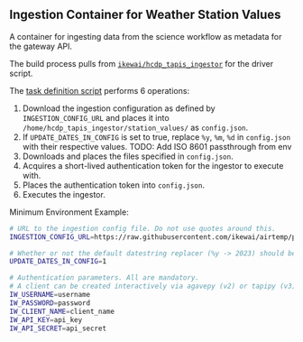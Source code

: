 ## Ingestion Container for Weather Station Values

A container for ingesting data from the science workflow as metadata for the gateway API.

The build process pulls from [`ikewai/hcdp_tapis_ingestor`](https://github.com/ikewai/hcdp_tapis_ingestor) for the driver script.

The [task definition script](/containers/ingestion/scripts/task.sh) performs 6 operations:
1. Download the ingestion configuration as defined by `INGESTION_CONFIG_URL` and places it into `/home/hcdp_tapis_ingestor/station_values/` as `config.json`.
2. If `UPDATE_DATES_IN_CONFIG` is set to true, replace `%y`, `%m`, `%d` in `config.json` with their respective values. TODO: Add ISO 8601 passthrough from env
3. Downloads and places the files specified in `config.json`.
4. Acquires a short-lived authentication token for the ingestor to execute with.
5. Places the authentication token into `config.json`.
6. Executes the ingestor.


Minimum Environment Example:
```sh
# URL to the ingestion config file. Do not use quotes around this.
INGESTION_CONFIG_URL=https://raw.githubusercontent.com/ikewai/airtemp/prod/ingestion/daily/tmax.json

# Whether or not the default datestring replacer (%y -> 2023) should be used. Should be 1 for production.
UPDATE_DATES_IN_CONFIG=1

# Authentication parameters. All are mandatory.
# A client can be created interactively via agavepy (v2) or tapipy (v3).
IW_USERNAME=username
IW_PASSWORD=password
IW_CLIENT_NAME=client_name
IW_API_KEY=api_key
IW_API_SECRET=api_secret
```